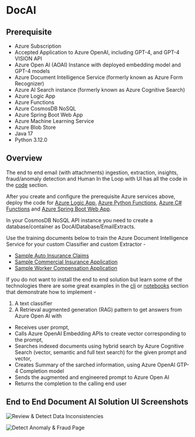 # DocAI

## Prerequisite
- Azure Subscription
- Accepted Application to Azure OpenAI, including GPT-4, and GPT-4 VISION API
- Azure Open AI (AOAI) Instance with deployed embedding model and GPT-4 models
- Azure Document Intelligence Service (formerly known as Azure Form Recognizer)
- Azure AI Search instance (formerly known as Azure Cognitive Search)
- Azure Logic App
- Azure Functions
- Azure CosmosDB NoSQL
- Azure Spring Boot Web App
- Azure Machine Learning Service
- Azure Blob Store
- Java 17
- Python 3.12.0

## Overview

The end to end email (with attachments) ingestion, extraction, insights, fraud/anomaly detection and Human In the Loop with UI has all the code in the [code](code) section. 

After you create and configure the prerequisite Azure services above, deploy the code for [Azure Logic App](code/logic-apps), [Azure Python Functions](code/python/functions), [Azure C# Functions](code/dotnet) and [Azure Spring Boot Web App](code/web-apps).

In your CosmosDB NoSQL API instance you need to create a database/container as DocAIDatabase/EmailExtracts.

Use the training documents below to train the Azure Document Intelligence Service for your custom Classifier and custom Extractor -

- [Sample Auto Insurance Claims](data/sample-claims-docs/training)
- [Sample Commercial Insurance Application](data/sample-commercial-insurance-docs/training)
- [Sample Worker Compensation Application](data/sample-worker-compensation-docs/training)


If you do not want to install the end to end solution but learn some of the technologies there are some great examples in the [cli](code/python/cli) or [notebooks](code/python/notebooks) section that demonstrate how to implement - 

1. A text classifier
2. A Retrieval augmented generation (RAG) pattern to get answers from Azure Open AI with 

- Receives user prompt,
- Calls Azure OpenAI Embedding APIs to create vector corresponding to the prompt,
- Searches indexed documents using hybrid search by Azure Cognitive Search (vector, semantic and full text search) for the given prompt and vector,
- Creates Summary of the sarched information, using Azure OpenAI GTP-4 Completion model
- Sends the augmented and engineered prompt to Azure Open AI
- Returns the completion to the calling end user

## End to End Document AI Solution UI Screenshots

![Review & Detect Data Inconsistencies][Review Page]

![Detect Anomaly & Fraud Page][Anomaly Page]

[Review Page]: <https://github.com/tirtho/DocAI/blob/main/detect-fix-ui.jpg>
[Anomaly Page]: <https://github.com/tirtho/DocAI/blob/main/detect-anomaly-ui.jpg>
